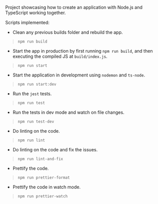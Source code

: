 Project showcasing how to create an application with Node.js and TypeScript working together. 

Scripts implemented:

- Clean any previous builds folder and rebuild the app.
> `npm run build`

- Start the app in production by first running `npm run build`, and then executing the compiled JS at `build/index.js`.
> `npm run start`

- Start the application in development using `nodemon` and `ts-node`.
> `npm run start:dev`

- Run the `jest` tests. 
> `npm run test`

- Run the tests in dev mode and watch on file changes.
> `npm run test-dev`

- Do linting on the code.
> `npm run lint`

- Do linting on the code and fix the issues.
> `npm run lint-and-fix`

- Prettify the code.
> `npm run prettier-format`

- Prettify the code in watch mode.
> `npm run prettier-watch`

